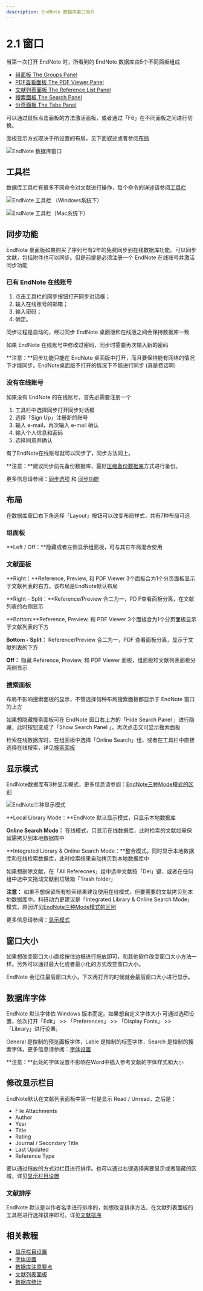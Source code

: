 ```yaml
---
description: EndNote 数据库窗口简介
---
```


# 2.1 窗口

当第一次打开 EndNote 时，所看到的 EndNote 数据库由5个不同面板组成

* [组面板 The Groups Panel](groups-panel.md)
* [PDF查看面板 The PDF Viewer Panel](the_pdf_pane.md)
* [文献列表面板 The Reference List Panel](the_reflist_pane.md)
* [搜索面板 The Search Panel](the_search_pane.md)
* [分页面板 The Tabs Panel](the_tabs_pane.md)

可以通过鼠标点击面板的方法激活面板，或者通过「F6」在不同面板之间进行切换。

面板显示方式取决于所设置的布局，见下面叙述或者参阅[布局](display-modes.md)

![EndNote &#x6570;&#x636E;&#x5E93;&#x7A97;&#x53E3;](../.gitbook/assets/library-window%20%281%29.png)

## 工具栏

数据库工具栏有很多不同命令对文献进行操作，每个命令的详述请参阅[工具栏](../keyboard/toolbars.md)

![EndNote &#x5DE5;&#x5177;&#x680F; &#xFF08;Windows&#x7CFB;&#x7EDF;&#x4E0B;&#xFF09;](../.gitbook/assets/library-window-toolbar.png)

![EndNote &#x5DE5;&#x5177;&#x680F;&#xFF08;Mac&#x7CFB;&#x7EDF;&#x4E0B;&#xFF09;](../.gitbook/assets/library-window-toolbars-mac.gif)

## 同步功能

EndNote 桌面版如果购买了序列号有2年的免费同步到在线数据库功能。可以同步文献，包括附件也可以同步。但是前提是必须注册一个 EndNote 在线账号并激活同步功能

### **已有 EndNote 在线账号**

1. 点击工具栏的同步按钮打开同步对话框；
2. 输入在线账号的邮箱；
3. 输入密码；
4. 确定。

同步过程是自动的，经过同步 EndNote 桌面版和在线版之间会保持数据库一致

如果 EndNote 在线账号中修改过密码，同步时需要再次输入新的密码

**注意：**同步功能只能在 EndNote 桌面版中打开，而且要保持能有网络的情况下才能同步。EndNote桌面版不打开的情况下不能进行同步 \(真是费话啊\)

### **没有在线账号**

如果没有 EndNote 的在线账号，首先必需要注册一个

1. 工具栏中选择同步打开同步对话框
2. 选择「Sign Up」注册新的账号
3. 输入 e-mail，再次输入 e-mail 确认
4. 输入个人信息和密码
5. 选择同意并确认

有了EndNote在线账号就可以同步了，同步方法同上。

**注意：**建议同步前先备份数据库，最好[压缩备份数据库](library-operation/saving_a_copy_of_a_lib.md)方式进行备份。

更多信息请参阅：[同步选项](../preferences/sync-preferences.md) 和 [同步功能](../en-web/sync-process.md)

## 布局

在数据库窗口右下角选择「Layout」按钮可以改变布局样式，共有7种布局可选

### **组面板**

**Left / Off：**隐藏或者左侧显示组面板，可与其它布局混合使用

### **文献面板**

**Right：**Reference, Preview, 和 PDF Viewer 3个面板合为1个分页面板显示于文献列表的右方。该布局是EndNote默认布局

**Right - Split：**Reference/Preview 合二为一，PD F查看面板分离，在文献列表的右侧显示

**Bottom:**Reference, Preview, 和 PDF Viewer 3个面板合为1个分页面板显示于文献列表的下方

**Bottom - Split：** Reference/Preview 合二为一，PDF 查看面板分离，显示于文献列表的下方

**Off：** 隐藏 Reference, Preview, 和 PDF Viewer 面板，组面板和文献列表面板分两侧显示

### 搜索面板

布局不影响搜索面板的显示，不管选择何种布局搜索面板都显示于 EndNote 窗口的上方

如果想隐藏搜索面板可在 EndNote 窗口右上方的「Hide Search Panel 」进行隐藏，此时按钮变成了「Show Search Panel 」，再次点击又可显示搜索面板

检索在线数据库时，在组面板中选择「Online Search」组，或者在工具栏中直接选择在线搜索，详见[搜索面板](the_search_pane.md)

## 显示模式

EndNote数据库有3种显示模式，更多信息请参阅：[EndNote三种Mode模式的区别](http://www.howsci.com/endnot-the-diffrence-between-three-modes.html)

![EndNote&#x4E09;&#x79CD;&#x663E;&#x793A;&#x6A21;&#x5F0F;](../.gitbook/assets/displays-modes.png)

**Local Library Mode：**EndNote 默认显示模式，只显示本地数据库

**Online Search Mode：** 在线模式，只显示在线数据库，此时检索的文献如需保留需拷贝到本地数据库中

**Integrated Library & Online Search Mode：**整合模式。同时显示本地数据库和在线检索数据库，此时检索结果自动拷贝到本地数据库中

如果想删除文献，在「All Referecnes」组中选中文献按「Del」键，或者在任何组中选中文拖动文献到垃圾箱「Trash folder」

**注意：** 如果不想保留所有检索结果建议使用在线模式，但要需要的文献拷贝到本地数据库中。科研动力更建议是「Integrated Library & Online Search Mode」模式，原因详见[EndNote三种Mode模式的区别](http://www.howsci.com/endnot-the-diffrence-between-three-modes.html)

更多信息请参阅：[显示模式](display-modes.md)

## 窗口大小

如果想改变窗口大小直接按住边框进行拖放即可，和其他软件改变窗口大小方法一样。另外可以通过最大化或者最小化的方式改变窗口大小。

EndNote 会记住最后窗口大小，下次再打开的时候就会最后窗口大小进行显示。

## 数据库字体

EndNote 默认字体依 Windows 版本而定。如果想自定义字体大小 可通过选项设置，依次打开「Edit」 &gt;&gt; 「Preferences」 &gt;&gt; 「Display Fonts」 &gt;&gt; 「Library」进行设置。

General 是控制的预览面板字体，Lable 是控制的标签字体，Search 是控制的搜索字体。更多信息请参阅：[字体设置](../preferences/display-fonts-preferences.md)

**注意：**此处的字体设置不影响在Word中插入参考文献的字体样式和大小

## 修改显示栏目

EndNote默认在文献列表面板中第一栏是显示 Read / Unread，之后是：

* File Attachments
* Author
* Year
* Title
* Rating
* Journal / Secondary Title
* Last Updated
* Reference Type

要以通过拖放的方式对栏目进行排序。也可以通过右键选择需要显示或者隐藏的区域，详见[显示栏目设置](../preferences/display-fields-preferences.md)

### 文献排序

EndNote 默认是以作者名字进行排序的，如想改变排序方法，在文献列表面板的工具栏进行选择排序即可。详见[文献排序](../search/sort-library-dialog.md)

## 相关教程

* [显示栏目设置](../preferences/display-fields-preferences.md)
* [字体设置](../preferences/display-fonts-preferences.md)
* [数据库注意要点](../intro/ten-things-to-remember.md)
* [文献列表面板](the_reflist_pane.md)
* [数据库统计](../references/edite-references/record-summary.md)










